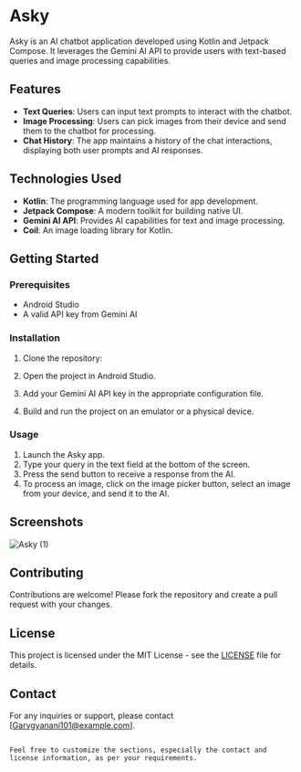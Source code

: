 
# Asky

Asky is an AI chatbot application developed using Kotlin and Jetpack Compose. It leverages the Gemini AI API to provide users with text-based queries and image processing capabilities.

## Features

- **Text Queries**: Users can input text prompts to interact with the chatbot.
- **Image Processing**: Users can pick images from their device and send them to the chatbot for processing.
- **Chat History**: The app maintains a history of the chat interactions, displaying both user prompts and AI responses.

## Technologies Used

- **Kotlin**: The programming language used for app development.
- **Jetpack Compose**: A modern toolkit for building native UI.
- **Gemini AI API**: Provides AI capabilities for text and image processing.
- **Coil**: An image loading library for Kotlin.

## Getting Started

### Prerequisites

- Android Studio
- A valid API key from Gemini AI

### Installation

1. Clone the repository:

2. Open the project in Android Studio.

3. Add your Gemini AI API key in the appropriate configuration file.

4. Build and run the project on an emulator or a physical device.

### Usage

1. Launch the Asky app.
2. Type your query in the text field at the bottom of the screen.
3. Press the send button to receive a response from the AI.
4. To process an image, click on the image picker button, select an image from your device, and send it to the AI.

## Screenshots

![Asky (1)](https://github.com/Garv1Gyanani/Asky/assets/130121347/09788780-248c-4b65-b22f-9bd17384fb7b)


## Contributing

Contributions are welcome! Please fork the repository and create a pull request with your changes.

## License

This project is licensed under the MIT License - see the [LICENSE](LICENSE) file for details.

## Contact

For any inquiries or support, please contact [Garvgyanani101@example.com].

```

Feel free to customize the sections, especially the contact and license information, as per your requirements.
